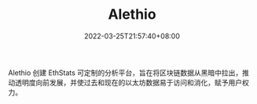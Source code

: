﻿---
weight: 
title: "Alethio"
description: "Alethio 创建 EthStats 可定制的分析平台，旨在将区块链数据从黑暗中拉出，推动透明度向前发展，并使过去和现在的以太坊数据易于访问和消化，赋予用户权力"
date: 2022-03-25T21:57:40+08:00
lastmod: 2022-03-25T16:45:40+08:00
draft: false
authors: ["Metabd"]
featuredImage: "alethio.jpg"
link: ""
tags: ["数据分析","Alethio"]
categories: ["navigation"]
navigation: ["数据分析"]
lightgallery: true
toc: true
pinned: false
recommend: false
recommend1: false
---
Alethio 创建 EthStats 可定制的分析平台，旨在将区块链数据从黑暗中拉出，推动透明度向前发展，并使过去和现在的以太坊数据易于访问和消化，赋予用户权力。
